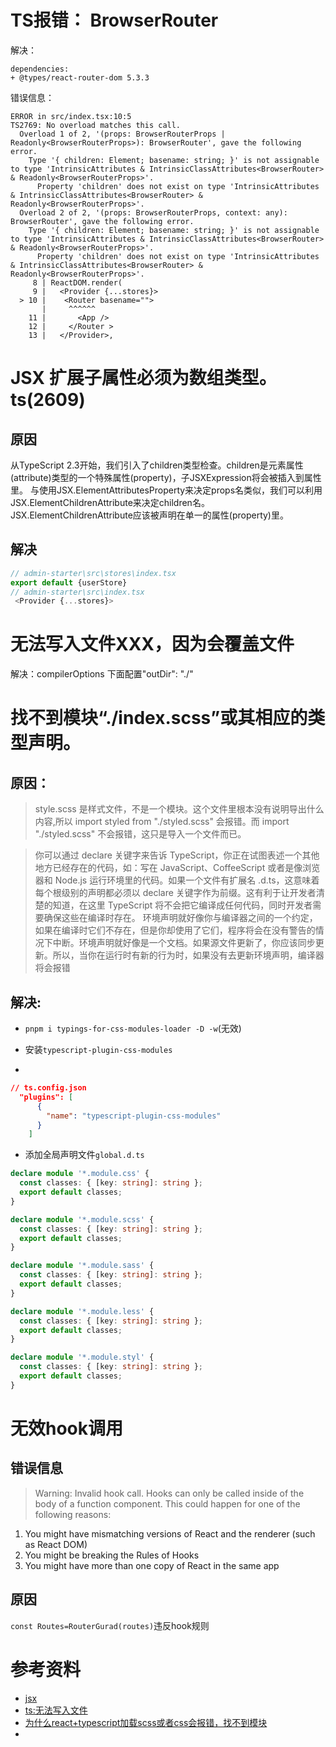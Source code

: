 # TS报错： BrowserRouter
解决：
```
dependencies:
+ @types/react-router-dom 5.3.3   
```
错误信息：
``` shell
ERROR in src/index.tsx:10:5
TS2769: No overload matches this call. 
  Overload 1 of 2, '(props: BrowserRouterProps | Readonly<BrowserRouterProps>): BrowserRouter', gave the following error.
    Type '{ children: Element; basename: string; }' is not assignable to type 'IntrinsicAttributes & IntrinsicClassAttributes<BrowserRouter> & Readonly<BrowserRouterProps>'.
      Property 'children' does not exist on type 'IntrinsicAttributes & IntrinsicClassAttributes<BrowserRouter> & Readonly<BrowserRouterProps>'.
  Overload 2 of 2, '(props: BrowserRouterProps, context: any): BrowserRouter', gave the following error.
    Type '{ children: Element; basename: string; }' is not assignable to type 'IntrinsicAttributes & IntrinsicClassAttributes<BrowserRouter> & Readonly<BrowserRouterProps>'.
      Property 'children' does not exist on type 'IntrinsicAttributes & IntrinsicClassAttributes<BrowserRouter> & Readonly<BrowserRouterProps>'.
     8 | ReactDOM.render(
     9 |   <Provider {...stores}>      
  > 10 |    <Router basename="">       
       |     ^^^^^^
    11 |       <App />
    12 |     </Router >
    13 |   </Provider>,

```
# JSX 扩展子属性必须为数组类型。ts(2609)
## 原因
从TypeScript 2.3开始，我们引入了children类型检查。children是元素属性(attribute)类型的一个特殊属性(property)，子JSXExpression将会被插入到属性里。 与使用JSX.ElementAttributesProperty来决定props名类似，我们可以利用JSX.ElementChildrenAttribute来决定children名。 JSX.ElementChildrenAttribute应该被声明在单一的属性(property)里。
## 解决
```js
// admin-starter\src\stores\index.tsx
export default {userStore}
// admin-starter\src\index.tsx
 <Provider {...stores}>

```
# 无法写入文件XXX，因为会覆盖文件
解决：compilerOptions 下面配置"outDir": "./"
# 找不到模块“./index.scss”或其相应的类型声明。
## 原因：
> style.scss 是样式文件，不是一个模块。这个文件里根本没有说明导出什么内容,所以 import styled from "./styled.scss" 会报错。而 import "./styled.scss" 不会报错，这只是导入一个文件而已。

> 你可以通过 declare 关键字来告诉 TypeScript，你正在试图表述一个其他地方已经存在的代码，如：写在 JavaScript、CoffeeScript 或者是像浏览器和 Node.js 运行环境里的代码。如果一个文件有扩展名 .d.ts，这意味着每个根级别的声明都必须以 declare 关键字作为前缀。这有利于让开发者清楚的知道，在这里 TypeScript 将不会把它编译成任何代码，同时开发者需要确保这些在编译时存在。
> 环境声明就好像你与编译器之间的一个约定，如果在编译时它们不存在，但是你却使用了它们，程序将会在没有警告的情况下中断。环境声明就好像是一个文档。如果源文件更新了，你应该同步更新。所以，当你在运行时有新的行为时，如果没有去更新环境声明，编译器将会报错
## 解决:
- `pnpm i typings-for-css-modules-loader -D -w`(无效)

- 安装`typescript-plugin-css-modules`
- 
```json
// ts.config.json
  "plugins": [
      {
        "name": "typescript-plugin-css-modules"
      }
    ]
```
- 添加全局声明文件`global.d.ts`
```ts
declare module '*.module.css' {
  const classes: { [key: string]: string };
  export default classes;
}

declare module '*.module.scss' {
  const classes: { [key: string]: string };
  export default classes;
}

declare module '*.module.sass' {
  const classes: { [key: string]: string };
  export default classes;
}

declare module '*.module.less' {
  const classes: { [key: string]: string };
  export default classes;
}

declare module '*.module.styl' {
  const classes: { [key: string]: string };
  export default classes;
}
```
# 无效hook调用
## 错误信息
> Warning: Invalid hook call. Hooks can only be called inside of the body of a function component. This could happen for one of the following reasons:
1. You might have mismatching versions of React and the renderer (such as React DOM)
2. You might be breaking the Rules of Hooks
3. You might have more than one copy of React in the same app
## 原因
`const Routes=RouterGurad(routes)`违反hook规则

# 参考资料
- [jsx](https://tslang.baiqian.ltd/handbook/jsx.html)
- [ts:无法写入文件](https://segmentfault.com/q/1010000019980246)
- [为什么react+typescript加载scss或者css会报错，找不到模块](https://segmentfault.com/q/1010000018446035)
- [](https://github.com/mrmckeb/typescript-plugin-css-modules)